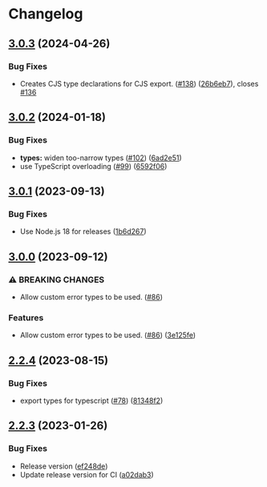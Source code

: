 # Changelog

## [3.0.3](https://github.com/humanwhocodes/env/compare/v3.0.2...v3.0.3) (2024-04-26)


### Bug Fixes

* Creates CJS type declarations for CJS export. ([#138](https://github.com/humanwhocodes/env/issues/138)) ([26b6eb7](https://github.com/humanwhocodes/env/commit/26b6eb779d4243c7bf645e0db2245ed97fcfa9cc)), closes [#136](https://github.com/humanwhocodes/env/issues/136)

## [3.0.2](https://github.com/humanwhocodes/env/compare/v3.0.1...v3.0.2) (2024-01-18)


### Bug Fixes

* **types:** widen too-narrow types ([#102](https://github.com/humanwhocodes/env/issues/102)) ([6ad2e51](https://github.com/humanwhocodes/env/commit/6ad2e511f37f791d4cd2820e8895faa9be9da6ec))
* use TypeScript overloading ([#99](https://github.com/humanwhocodes/env/issues/99)) ([6592f06](https://github.com/humanwhocodes/env/commit/6592f069a7df46b0714d0baea3b69cd716a61e2d))

## [3.0.1](https://github.com/humanwhocodes/env/compare/v3.0.0...v3.0.1) (2023-09-13)


### Bug Fixes

* Use Node.js 18 for releases ([1b6d267](https://github.com/humanwhocodes/env/commit/1b6d2673e23306a6d620ee7613ad1f24a407e206))

## [3.0.0](https://github.com/humanwhocodes/env/compare/v2.2.4...v3.0.0) (2023-09-12)


### ⚠ BREAKING CHANGES

* Allow custom error types to be used. ([#86](https://github.com/humanwhocodes/env/issues/86))

### Features

* Allow custom error types to be used. ([#86](https://github.com/humanwhocodes/env/issues/86)) ([3e125fe](https://github.com/humanwhocodes/env/commit/3e125fe1c79613bcc469380db6d2da4c3770e5bf))

## [2.2.4](https://github.com/humanwhocodes/env/compare/v2.2.3...v2.2.4) (2023-08-15)


### Bug Fixes

* export types for typescript ([#78](https://github.com/humanwhocodes/env/issues/78)) ([81348f2](https://github.com/humanwhocodes/env/commit/81348f206047b5faa94fee8ebc2659de6b74ebbf))

## [2.2.3](https://github.com/humanwhocodes/env/compare/v2.2.1...v2.2.3) (2023-01-26)


### Bug Fixes

* Release version ([ef248de](https://github.com/humanwhocodes/env/commit/ef248de3ac3703167272821dd4c360fe5f7cdb81))
* Update release version for CI ([a02dab3](https://github.com/humanwhocodes/env/commit/a02dab3f145cb2a7746864139e659d2a25956250))
